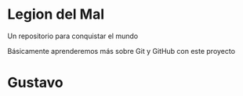 # Legion del Mal
Un repositorio para conquistar el mundo

Básicamente aprenderemos más sobre Git y GitHub con este proyecto

# Gustavo